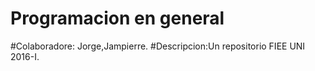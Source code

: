 # Programacion en general
#Colaboradore: Jorge,Jampierre.
#Descripcion:Un repositorio FIEE UNI 2016-I.

